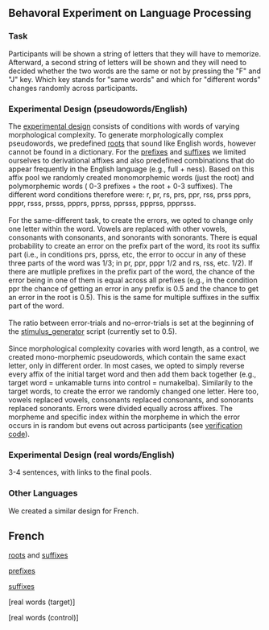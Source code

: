 ## Behavoral Experiment on Language Processing

### Task
Participants will be shown a string of letters that they will have to memorize. Afterward, a second string of letters will be shown and they will need to decided whether the two words are the same or not by pressing the "F" and "J" key. Which key stands for "same words" and which for "different words" changes randomly across participants. 
  
### Experimental Design (pseudowords/English)
The [experimental design](https://github.com/dbechar/Morphemes-Behavioral-Experiment/blob/main/experimental_design/design.csv) consists of conditions with words of varying morphological complexity.
To generate morphologically complex pseudowords, we predefined [roots](https://github.com/dbechar/Morphemes-Behavioral-Experiment/blob/main/experimental_design/roots_english.csv) that sound like English words, however cannot be found in a dictionary. For the [prefixes](https://github.com/dbechar/Morphemes-Behavioral-Experiment/blob/main/experimental_design/prefixes_english.csv) and [suffixes](https://github.com/dbechar/Morphemes-Behavioral-Experiment/blob/main/experimental_design/suffixes_english.csv) we limited ourselves to derivational affixes and also predefined combinations that do appear frequently in the English language (e.g., full + ness). Based on this affix pool we randomly created monomorphemic words (just the root) and polymorphemic words ( 0-3 prefixes + the root + 0-3 suffixes). The different word conditions therefore were: r, pr, rs, prs, ppr, rss, prss pprs, pppr, rsss, prsss, ppprs, pprss, pprsss, ppprss, ppprsss. 
<br><br>
For the same-different task, to create the errors, we opted to change only one letter within the word. Vowels are replaced with other vowels, consonants with consonants, and sonorants with sonorants.
There is equal probability to create an error on the prefix part of the word, its root its suffix part (i.e., in conditions prs, pprss, etc, the error to occur in any of these three parts of the word was 1/3; in pr, ppr, pppr 1/2 and rs, rss, etc. 1/2). If there are mutliple prefixes in the prefix part of the word, the chance of the error being in one of them is equal across all prefixes (e.g., in the condition ppr the chance of getting an error in any prefix is 0.5 and the chance to get an error in the root is 0.5). This is the same for multiple suffixes in the suffix part of the word.
<br><br>
The ratio between error-trials and no-error-trials is set at the beginning of the [stimulus_generator](https://github.com/dbechar/Morphemes-Behavioral-Experiment/blob/main/code/stimulus_generator.py) script (currently set to 0.5).
<br> <br>
Since morphological complexity covaries with word length, as a control, we created mono-morphemic pseudowords, which contain the same exact letter, only in different order.
In most cases, we opted to simply reverse every affix of the initial target word and then add them back together (e.g., target word = unkamable turns into control = numakelba). Similarily to the target words, to create the error we randomly changed one letter. Here too, vowels replaced vowels, consonants replaced consonants, and sonorants replaced sonorants. Errors were divided equally across affixes. The morpheme and specific index within the morpheme in which the error occurs in is random but evens out across participants (see [verification code](https://github.com/dbechar/Morphemes-Behavioral-Experiment/blob/main/code/verification_code)).

### Experimental Design (real words/English)
3-4 sentences, with links to the final pools.

### Other Languages
We created a similar design for French. 
## French
[roots](https://github.com/dbechar/Morphemes-Behavioral-Experiment/blob/main/experimental_design/prefixes_english.csv) and [suffixes](https://github.com/dbechar/Morphemes-Behavioral-Experiment/blob/main/experimental_design/roots_french.csv)

[prefixes](https://github.com/dbechar/Morphemes-Behavioral-Experiment/blob/main/experimental_design/prefixes_english.csv)

[suffixes](https://github.com/dbechar/Morphemes-Behavioral-Experiment/blob/main/experimental_design/suffixes_english.csv)

[real words (target)]

[real words (control)]

